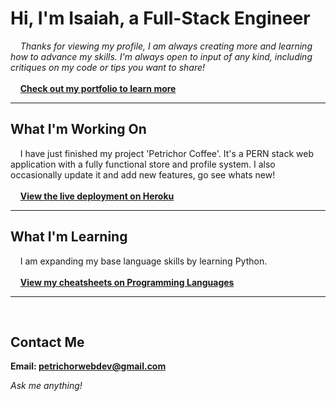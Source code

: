 # Hi, I'm Isaiah, a Full-Stack Engineer

&nbsp;&nbsp;&nbsp;&nbsp;_Thanks for viewing my profile, I am always creating more
and learning how to advance my skills. I'm always open to input of any kind,
including critiques on my code or tips you want to share!_
<br><br>
&nbsp;&nbsp;&nbsp;&nbsp;**[Check out my portfolio to learn more](https://isaiahpetrichor.github.io/portfolio/)**
<br />

---

## What I'm Working On

&nbsp;&nbsp;&nbsp;&nbsp;I have just finished my project 'Petrichor
Coffee'. It's a PERN stack web application with a fully functional store and
profile system. I also occasionally update it and add new features, go see whats new!
<br><br>
&nbsp;&nbsp;&nbsp;&nbsp;**[View the live deployment on Heroku](https://petrichor-coffee.herokuapp.com/)**
<br />

---

## What I'm Learning

&nbsp;&nbsp;&nbsp;&nbsp;I am expanding my base language skills by learning Python.
<br><br>
&nbsp;&nbsp;&nbsp;&nbsp;**[View my cheatsheets on Programming Languages](https://github.com/IsaiahPetrichor/CheetSheets/tree/main/_Languages)**
<br />

---

<br />

## Contact Me

**Email: <petrichorwebdev@gmail.com>**

_Ask me anything!_
